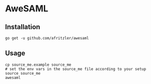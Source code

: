 # AweSAML

## Installation

```shell script
go get -u github.com/afritzler/awesaml
```

## Usage

```shell script
cp source_me.example source_me
# set the env vars in the source_me file according to your setup
source source_me
awesaml
```